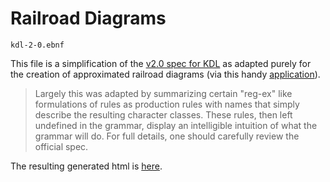 # Railroad Diagrams

`kdl-2-0.ebnf`

This file is a simplification of the [v2.0 spec for KDL](https://github.com/kdl-org/kdl/blob/main/SPEC.md) as adapted purely for the creation of approximated railroad diagrams (via this handy [application](https://www.bottlecaps.de/rr/ui)).

> Largely this was adapted by summarizing certain "reg-ex" like formulations of rules as production rules with names that simply describe the resulting character classes. These rules, then left undefined in the grammar, display an intelligible intuition of what the grammar will do. For full details, one should carefully review the official spec.

The resulting generated html is [here](kdl-2.0-railroad-diagrams/kdl-2.0-railroad-diagrams.md).
